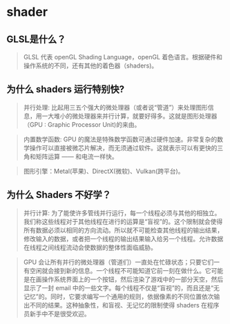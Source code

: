 # shader

## GLSL是什么？

> GLSL 代表 openGL Shading Language，openGL 着色语言。根据硬件和操作系统的不同，还有其他的着色器（shaders)。

## 为什么 shaders 运行特别快?

> 并行处理: 比起用三五个强大的微处理器（或者说“管道”）来处理图形信息，用一大堆小的微处理器来并行计算，就要好得多。这就是图形处理器（GPU : Graphic Processor Unit)的来由。

> 内置数学函数: GPU 的魔法是特殊数学函数可通过硬件加速。非常复杂的数学操作可以直接被微芯片解决，而无须通过软件。这就表示可以有更快的三角和矩阵运算 —— 和电流一样快。

> 图形引擎：Metal(苹果)、DirectX(微软)、Vulkan(跨平台)。

## 为什么 Shaders 不好学？

> 并行计算: 为了能使许多管线并行运行，每一个线程必须与其他的相独立。我们称这些线程对于其他线程在进行的运算是“盲视”的。这个限制就会使得所有数据必须以相同的方向流动。所以就不可能检查其他线程的输出结果，修改输入的数据，或者把一个线程的输出结果输入给另一个线程。允许数据在线程之间线程流动会使数据的整体性面临威胁。

>  GPU 会让所有并行的微处理器（管道们）一直处在忙碌状态；只要它们一有空闲就会接到新的信息。一个线程不可能知道它前一刻在做什么。它可能是在画操作系统界面上的一个按钮，然后渲染了游戏中的一部分天空，然后显示了一封 email 中的一些文字。每个线程不仅是“盲视”的，而且还是“无记忆”的。同时，它要求编写一个通用的规则，依据像素的不同位置依次输出不同的结果。这种抽象性，和盲视、无记忆的限制使得 shaders 在程序员新手中不是很受欢迎。
